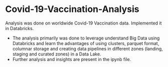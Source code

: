 # Covid-19-Vaccination-Analysis
Analysis was done on worldwide Covid-19 Vaccination data. Implemented it in Databricks.
- The analysis primarily was done to leverage understand Big Data using Databricks and learn the advantages of using clusters, parquet format, columnar storage and creating data pipelines in different zones (landing, staging and curated zones) in a Data Lake.
- Further analysis and insights are present in the ipynb file.

